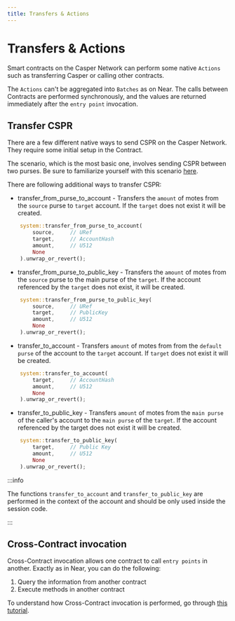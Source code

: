 ```yaml
---
title: Transfers & Actions
---
```


# Transfers & Actions

Smart contracts on the Casper Network can perform some native `Actions` such as transferring Casper or calling other contracts.

The `Actions` can't be aggregated into `Batches` as on Near. The calls between Contracts are performed synchronously, and the values are returned immediately after the `entry point` invocation.

## Transfer CSPR

There are a few different native ways to send CSPR on the Casper Network. They require some initial setup in the Contract.

The scenario, which is the most basic one, involves sending CSPR between two purses. Be sure to familiarize yourself with this scenario [here](../../tutorials/advanced/transfer-token-to-contract.md).

There are following additional ways to transfer CSPR:

- transfer_from_purse_to_account - Transfers the `amount` of motes from the `source` purse to `target` account. If the `target` does not exist it will be created.

```rust
    system::transfer_from_purse_to_account(
        source,     // URef 
        target,     // AccountHash
        amount,     // U512
        None
    ).unwrap_or_revert();
```

- transfer_from_purse_to_public_key - Transfers the `amount` of motes from the `source` purse to the main purse of the `target`. If the account referenced by the `target` does not exist, it will be created.

```rust
    system::transfer_from_purse_to_public_key(
        source,     // URef 
        target,     // PublicKey
        amount,     // U512
        None
    ).unwrap_or_revert();
```

- transfer_to_account - Transfers `amount` of motes from from the `default purse` of the account to the `target` account. If `target` does not exist it will be created.

```rust
    system::transfer_to_account(
        target,     // AccountHash
        amount,     // U512
        None
    ).unwrap_or_revert();
```

- transfer_to_public_key - Transfers `amount` of motes from the `main purse` of the caller's account to the `main purse` of the `target`. If the account referenced by the target does not exist it will be created. 

```rust
    system::transfer_to_public_key(
        target,     // Public Key
        amount,     // U512
        None
    ).unwrap_or_revert();
```

:::info

The functions `transfer_to_account` and `transfer_to_public_key` are performed in the context of the account and should be only used inside the session code. 

:::

## Cross-Contract invocation

Cross-Contract invocation allows one contract to call `entry points` in another. Exactly as in Near, you can do the following:

1. Query the information from another contract
2. Execute methods in another contract

To understand how Cross-Contract invocation is performed, go through [this tutorial](../../tutorials/advanced/cross-contract.md).